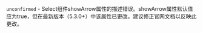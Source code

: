 `unconfirmed` - Select组件showArrow属性的描述错误。showArrow属性默认值应为true，但在最新版本（5.3.0+）中该属性已更改。建议修正官网文档以反映此更改。
